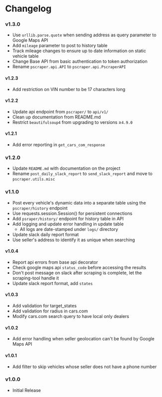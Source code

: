 # Changelog

### v1.3.0
* Use `urllib.parse.quote` when sending address as query parameter to Google Maps API
* Add `mileage` parameter to post to history table
* Track mileage changes to ensure up to date information on static vehicle table
* Change Base API from basic authentication to token authorization
* Rename `pscraper.api.API` to `pscraper.api.PscraperAPI`

#### v1.2.3
* Add restriction on VIN number to be 17 characters long

#### v1.2.2
* Update api endpoint from `pscraper/` to `api/v1/`
* Clean up documentation from README.md
* Restrict `beautifulsoup4` from upgrading to versions &ge;`4.9.0`

#### v1.2.1
* Add error reporting in <code>get_cars_com_response</code>

### v1.2.0
* Update `README.md` with documentation on the project
* Rename `post_daily_slack_report` to `send_slack_report` and move to `pscraper.utils.misc`

### v1.1.0
* Post every vehicle's dynamic data into a separate table using the `pscraper/history` endpoint 
* Use requests.session.Session() for persistent connections
* Add `psraper/history/` endpoint for history table in API
* Add logging and update error handling in update table
    - All logs are date-stamped under `logs/` directory
* Update slack daily report format
* Use seller's address to identify it as unique when searching

#### v1.0.4
* Report api errors from base api decorator
* Check google maps api `status_code` before accessing the results
* Don't post message on slack after scraping is complete, let the scraping-tool handle it 
* Update slack report format, add `states`

#### v1.0.3
* Add validation for target_states
* Add validation for radius in cars.com
* Modify cars.com search query to have local only dealers

#### v1.0.2
* Add error handling when seller geolocation can't be found by Google Maps API

#### v1.0.1
* Add filter to skip vehicles whose seller does not have a phone number

### v1.0.0
* Initial Release

